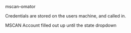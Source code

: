 mscan-omator

Credentials are stored on the users machine, and called in. 

MSCAN Account filled out up until the state dropdown
